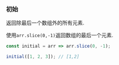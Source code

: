 ### 初始

返回除最后一个数组外的所有元素. 

使用`arr.slice(0,-1)`返回数组的最后一个元素. 

```js
const initial = arr => arr.slice(0, -1);
```

```js
initial([1, 2, 3]); // [1,2]
```